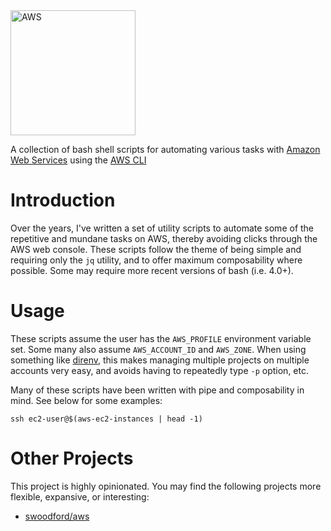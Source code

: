 <img src="https://upload.wikimedia.org/wikipedia/commons/thumb/9/93/Amazon_Web_Services_Logo.svg/800px-Amazon_Web_Services_Logo.svg.png" alt="AWS" width=200>

A collection of bash shell scripts for automating various tasks with [Amazon Web Services](https://aws.amazon.com/) using the [AWS CLI](https://aws.amazon.com/cli/)

# Introduction

Over the years, I've written a set of utility scripts to automate some of the repetitive and mundane tasks on AWS, thereby avoiding clicks through the AWS web console.  These scripts follow the theme of being simple and requiring only the `jq` utility, and to offer maximum composability where possible.  Some may require more recent versions of bash (i.e. 4.0+).

# Usage

These scripts assume the user has the `AWS_PROFILE` environment variable set.  Some many also assume `AWS_ACCOUNT_ID` and `AWS_ZONE`.  When using something like [direnv](https://direnv.net/), this makes managing multiple projects on multiple accounts very easy, and avoids having to repeatedly type `-p` option, etc.

Many of these scripts have been written with pipe and composability in mind.  See below for some examples:

```
ssh ec2-user@$(aws-ec2-instances | head -1)
```

# Other Projects

This project is highly opinionated.  You may find the following projects more flexible, expansive, or interesting:

* [swoodford/aws](https://github.com/swoodford/aws)

